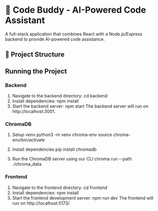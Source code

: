 # 🚀 Code Buddy - AI-Powered Code Assistant

A full-stack application that combines React with a Node.js/Express backend to provide AI-powered code assistance.

## 📂 Project Structure

## Running the Project

### Backend

1. Navigate to the backend directory:
cd backend
2. Install dependencies:
npm install
3. Start the backend server:
npm start
The backend server will run on http://localhost:3001.

### ChromaDB
1. Setup venv
python3 -m venv chroma-env
source chroma-env/bin/activate

2. Install dependencies
pip install chromadb

3. Run the ChromaDB server using our CLI
chroma run --path ./chroma_data 

### Frontend

1. Navigate to the frontend directory:
cd frontend
2. Install dependencies:
npm install
3. Start the frontend development server:
npm run dev
The frontend will run on http://localhost:5173/.